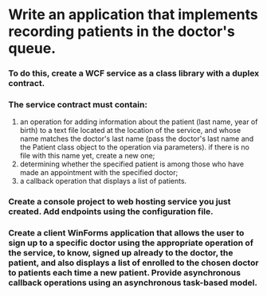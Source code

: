 # Write an application that implements recording patients in the doctor's queue.
### To do this, create a WCF service as a class library with a duplex contract.
### The service contract must contain:
1. an operation for adding information about the patient (last name, year of birth) to a text file located at the location of the service, and whose name matches the doctor's last name (pass the doctor's last name and the Patient class object to the operation via parameters). if there is no file with this name yet, create a new one;
2. determining whether the specified patient is among those who have made an appointment with the specified doctor;
3. a callback operation that displays a list of patients.
### Create a console project to web hosting service you just created. Add endpoints using the configuration file.
### Create a client WinForms application that allows the user to sign up to a specific doctor using the appropriate operation of the service, to know, signed up already to the doctor, the patient, and also displays a list of enrolled to the chosen doctor to patients each time a new patient. Provide asynchronous callback operations using an asynchronous task-based model.

